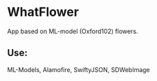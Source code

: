 # WhatFlower
App based on ML-model (Oxford102) flowers. 
## Use:
ML-Models, Alamofire, SwiftyJSON, SDWebImage
